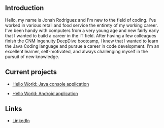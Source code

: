 ## Introduction

Hello, my name is Jonah Rodriguez and I'm new to the field of coding. I've worked in various retail and food service the entirety of my working career. I've been handy with computers from a very young age and new fairly early that I wanted to build a career in the IT field. After having a few colleagues finish the CNM Ingenuity DeepDive bootcamp, I knew that I wanted to learn the Java Coding language and pursue a career in code development. I'm an excellent learner, self-motivated, and always challenging myself in the pursuit of new knowledge.

## Current projects

* [Hello World: Java console application](https://github.com/JonahRodriguez281/deep-dive-hello-world)

* [Hello World: Android application](https://github.com/JonahRodriguez281/android-hello-world)

## Links

* [LinkedIn](https://www.linkedin.com/in/jonah-rodriguez-106b231b5/)